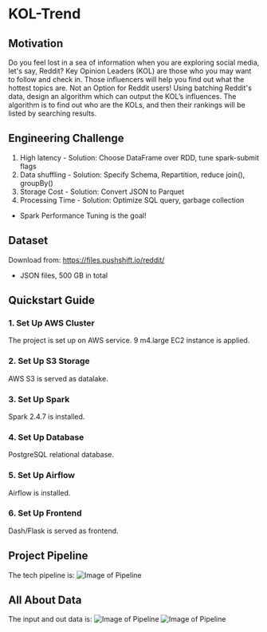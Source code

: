 # KOL-Trend

## Motivation
Do you feel lost in a sea of information when you are exploring social media, let's say, Reddit?
Key Opinion Leaders (KOL) are those who you may want to follow and check in. Those influencers will help you find out what the hottest topics are.
Not an Option for Reddit users!
Using batching Reddit's data, design an algorithm which can output the KOL’s influences. The algorithm is to find out who are the KOLs, and then their rankings will be listed by searching results.


## Engineering Challenge
1. High latency - Solution: Choose DataFrame over RDD, tune spark-submit flags
2. Data shuffling - Solution: Specify Schema, Repartition, reduce join(), groupBy()
3. Storage Cost - Solution: Convert JSON to Parquet
4. Processing Time - Solution: Optimize SQL query, garbage collection

- Spark Performance Tuning is the goal!

## Dataset
Download from: https://files.pushshift.io/reddit/
- JSON files, 500 GB in total

## Quickstart Guide
### 1. Set Up AWS Cluster
The project is set up on AWS service. 9 m4.large EC2 instance is applied.

### 2. Set Up S3 Storage
AWS S3 is served as datalake.

### 3. Set Up Spark
Spark 2.4.7 is installed.

### 4. Set Up Database
PostgreSQL relational database.

### 5. Set Up Airflow
Airflow is installed.

### 6. Set Up Frontend
Dash/Flask is served as frontend.

## Project Pipeline
The tech pipeline is:
![Image of Pipeline](https://github.com/lijinling530/KOL-Trend/blob/master/image/tech%20stack.png)

## All About Data
The input and out data is:
![Image of Pipeline](https://github.com/lijinling530/KOL-Trend/blob/master/image/Input%20Data.png)
![Image of Pipeline](https://github.com/lijinling530/KOL-Trend/blob/master/image/End%20Data.png)
